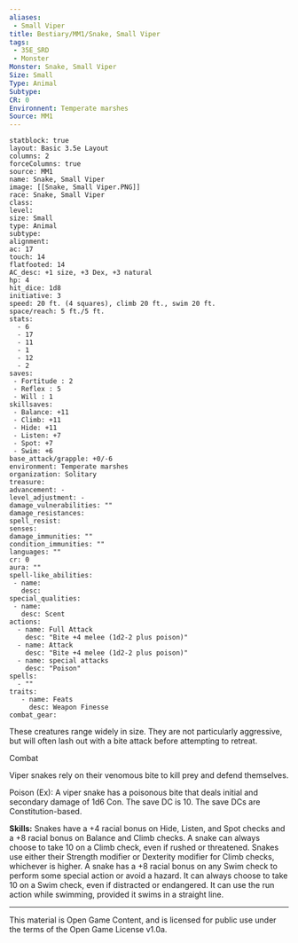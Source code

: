 ```yaml
---
aliases:
 - Small Viper
title: Bestiary/MM1/Snake, Small Viper
tags: 
 - 35E_SRD
 - Monster
Monster: Snake, Small Viper
Size: Small
Type: Animal
Subtype: 
CR: 0
Environnent: Temperate marshes
Source: MM1
---
```


```statblock
statblock: true
layout: Basic 3.5e Layout
columns: 2
forceColumns: true
source: MM1 
name: Snake, Small Viper
image: [[Snake, Small Viper.PNG]]
race: Snake, Small Viper
class: 
level: 
size: Small
type: Animal
subtype: 
alignment: 
ac: 17
touch: 14
flatfooted: 14
AC_desc: +1 size, +3 Dex, +3 natural
hp: 4
hit_dice: 1d8
initiative: 3
speed: 20 ft. (4 squares), climb 20 ft., swim 20 ft.
space/reach: 5 ft./5 ft.
stats:
  - 6
  - 17
  - 11
  - 1
  - 12
  - 2
saves:
 - Fortitude : 2
 - Reflex : 5
 - Will : 1
skillsaves:
 - Balance: +11
 - Climb: +11
 - Hide: +11
 - Listen: +7
 - Spot: +7
 - Swim: +6
base_attack/grapple: +0/-6
environment: Temperate marshes
organization: Solitary
treasure: 
advancement: -
level_adjustment: -
damage_vulnerabilities: ""
damage_resistances: 
spell_resist: 
senses: 
damage_immunities: ""
condition_immunities: ""
languages: ""
cr: 0
aura: ""
spell-like_abilities:
 - name: 
   desc: 
special_qualities:
 - name:
   desc: Scent
actions:
  - name: Full Attack
    desc: "Bite +4 melee (1d2-2 plus poison)"
  - name: Attack
    desc: "Bite +4 melee (1d2-2 plus poison)"
  - name: special attacks
    desc: "Poison"
spells:
  - ""
traits:
   - name: Feats
     desc: Weapon Finesse
combat_gear:  
```


These creatures range widely in size. They are not particularly aggressive, but will often lash out with a bite attack before attempting to retreat.

Combat

Viper snakes rely on their venomous bite to kill prey and defend themselves.

Poison (Ex): A viper snake has a poisonous bite that deals initial and secondary damage of 1d6 Con. The save DC is 10. The save DCs are Constitution-based.


**Skills:** Snakes have a +4 racial bonus on Hide, Listen, and Spot checks and a +8 racial bonus on Balance and Climb checks. A snake can always choose to take 10 on a Climb check, even if rushed or threatened. Snakes use either their Strength modifier or Dexterity modifier for Climb checks, whichever is higher. A snake has a +8 racial bonus on any Swim check to perform some special action or avoid a hazard. It can always choose to take 10 on a Swim check, even if distracted or endangered. It can use the run action while swimming, provided it swims in a straight line.

---

This material is Open Game Content, and is licensed for public use under the terms of the Open Game License v1.0a.
